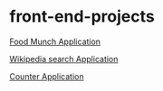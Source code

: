 # front-end-projects

[Food Munch Application](https://raghusfoodmunch.ccbp.tech/)

[Wikipedia search Application](https://raghuswiki.ccbp.tech/)

[Counter Application](https://raghucounter.ccbp.tech/)
